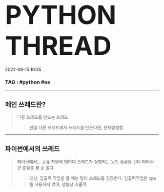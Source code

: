 # <span style="font-size:3em;">PYTHON THREAD</span>
2022-09-15 10:35
### TAG  : #python #os 
---
## 메인 쓰레드란?
>다른 쓰레드를 만드는 쓰레드
>>만일 다른 쓰레드에서 쓰레드를 만든다면, 문제발생함
	
---
## 파이썬에서의 쓰레드
>파이썬에서는 공유 자원에 대하여 쓰레드가 실행되는 동안 잠금을 건다
>따라서 큰 효율을 볼 순 없다.
>> 대신, 입출력 작업을 할 때는 멀티 쓰레드를 권장한다.
>> 입출력작업은 cpu를 사용하지 않아, 성능상 효율적


